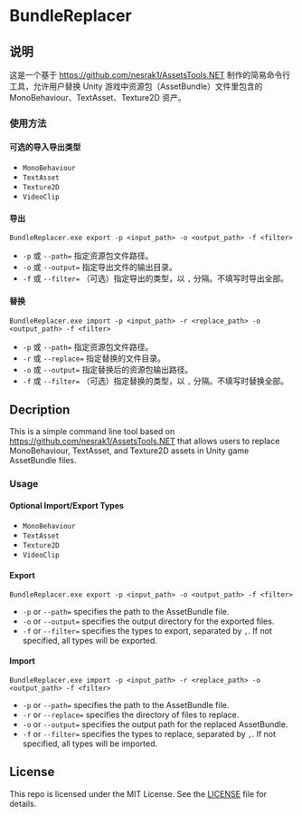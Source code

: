 # BundleReplacer

## 说明

这是一个基于 <https://github.com/nesrak1/AssetsTools.NET> 制作的简易命令行工具，允许用户替换 Unity 游戏中资源包（AssetBundle）文件里包含的 MonoBehaviour、TextAsset、Texture2D 资产。

### 使用方法

#### 可选的导入导出类型

- `MonoBehaviour`
- `TextAsset`
- `Texture2D`
- `VideoClip`

#### 导出
```
BundleReplacer.exe export -p <input_path> -o <output_path> -f <filter>
```

- `-p` 或 `--path=` 指定资源包文件路径。
- `-o` 或 `--output=` 指定导出文件的输出目录。
- `-f` 或 `--filter=` （可选）指定导出的类型，以 `,` 分隔。不填写时导出全部。

#### 替换
```
BundleReplacer.exe import -p <input_path> -r <replace_path> -o <output_path> -f <filter>
```

- `-p` 或 `--path=` 指定资源包文件路径。
- `-r` 或 `--replace=` 指定替换的文件目录。
- `-o` 或 `--output=` 指定替换后的资源包输出路径。
- `-f` 或 `--filter=` （可选）指定替换的类型，以 `,` 分隔。不填写时替换全部。

## Decription

This is a simple command line tool based on <https://github.com/nesrak1/AssetsTools.NET> that allows users to replace MonoBehaviour, TextAsset, and Texture2D assets in Unity game AssetBundle files.

### Usage

#### Optional Import/Export Types

- `MonoBehaviour`
- `TextAsset`
- `Texture2D`
- `VideoClip`

#### Export
```
BundleReplacer.exe export -p <input_path> -o <output_path> -f <filter>
```

- `-p` or `--path=` specifies the path to the AssetBundle file.
- `-o` or `--output=` specifies the output directory for the exported files.
- `-f` or `--filter=` specifies the types to export, separated by `,`. If not specified, all types will be exported.

#### Import
```
BundleReplacer.exe import -p <input_path> -r <replace_path> -o <output_path> -f <filter>
```

- `-p` or `--path=` specifies the path to the AssetBundle file.
- `-r` or `--replace=` specifies the directory of files to replace.
- `-o` or `--output=` specifies the output path for the replaced AssetBundle.
- `-f` or `--filter=` specifies the types to replace, separated by `,`. If not specified, all types will be imported.

## License

This repo is licensed under the MIT License. See the [LICENSE](LICENSE) file for details.
